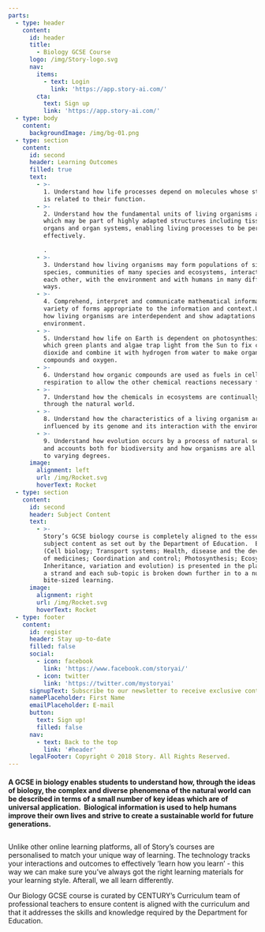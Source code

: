```yaml
---
parts:
  - type: header
    content:
      id: header
      title:
        - Biology GCSE Course
      logo: /img/Story-logo.svg
      nav:
        items:
          - text: Login
            link: 'https://app.story-ai.com/'
        cta:
          text: Sign up
          link: 'https://app.story-ai.com/'
  - type: body
    content:
      backgroundImage: /img/bg-01.png
  - type: section
    content:
      id: second
      header: Learning Outcomes
      filled: true
      text:
        - >-
          1. Understand how life processes depend on molecules whose structure
          is related to their function.
        - >-
          2. Understand how the fundamental units of living organisms are cells,
          which may be part of highly adapted structures including tissues,
          organs and organ systems, enabling living processes to be performed
          effectively.

          .
        - >-
          3. Understand how living organisms may form populations of single
          species, communities of many species and ecosystems, interacting with
          each other, with the environment and with humans in many different
          ways.
        - >-
          4. Comprehend, interpret and communicate mathematical information in a
          variety of forms appropriate to the information and context.Understand
          how living organisms are interdependent and show adaptations to their
          environment.
        - >-
          5. Understand how life on Earth is dependent on photosynthesis in
          which green plants and algae trap light from the Sun to fix carbon
          dioxide and combine it with hydrogen from water to make organic
          compounds and oxygen.
        - >-
          6. Understand how organic compounds are used as fuels in cellular
          respiration to allow the other chemical reactions necessary for life.
        - >-
          7. Understand how the chemicals in ecosystems are continually cycling
          through the natural world.
        - >-
          8. Understand how the characteristics of a living organism are
          influenced by its genome and its interaction with the environment.
        - >-
          9. Understand how evolution occurs by a process of natural selection
          and accounts both for biodiversity and how organisms are all related
          to varying degrees.
      image:
        alignment: left
        url: /img/Rocket.svg
        hoverText: Rocket
  - type: section
    content:
      id: second
      header: Subject Content
      text:
        - >-
          Story’s GCSE biology course is completely aligned to the essential
          subject content as set out by the Department of Education.  Each topic
          (Cell biology; Transport systems; Health, disease and the development
          of medicines; Coordination and control; Photosynthesis; Ecosystems;
          Inheritance, variation and evolution) is presented in the platform as
          a strand and each sub-topic is broken down further in to a nugget of
          bite-sized learning.
      image:
        alignment: right
        url: /img/Rocket.svg
        hoverText: Rocket
  - type: footer
    content:
      id: register
      header: Stay up-to-date
      filled: false
      social:
        - icon: facebook
          link: 'https://www.facebook.com/storyai/'
        - icon: twitter
          link: 'https://twitter.com/mystoryai'
      signupText: Subscribe to our newsletter to receive exclusive content.
      namePlaceholder: First Name
      emailPlaceholder: E-mail
      button:
        text: Sign up!
        filled: false
      nav:
        - text: Back to the top
          link: '#header'
      legalFooter: Copyright © 2018 Story. All Rights Reserved.
---
```


#### A GCSE in biology enables students to understand how, through the ideas of biology, the complex and diverse phenomena of the natural world can be described in terms of a small number of key ideas which are of universal application.  Biological information is used to help humans improve their own lives and strive to create a sustainable world for future generations.

##

Unlike other online learning platforms, all of Story’s courses are personalised to match your unique way of learning. The technology tracks your interactions and outcomes to effectively ‘learn how you learn’ - this way we can make sure you’ve always got the right learning materials for your learning style. Afterall, we all learn differently.

Our Biology GCSE course is curated by CENTURY’s Curriculum team of professional teachers to ensure content is aligned with the curriculum and that it addresses the skills and knowledge required by the Department for Education.